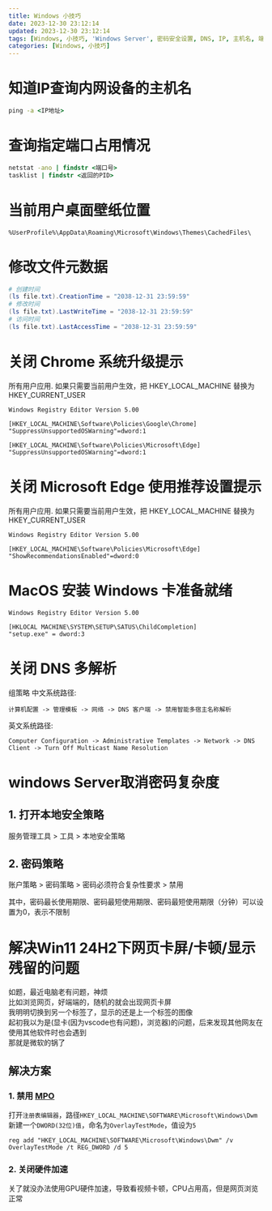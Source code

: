 ```yaml
---
title: Windows 小技巧
date: 2023-12-30 23:12:14
updated: 2023-12-30 23:12:14
tags: [Windows, 小技巧, 'Windows Server', 密码安全设置, DNS, IP, 主机名, 端口, 桌面壁纸, 文件元数据, Chrome, Edge]
categories: [Windows, 小技巧]
---
```


# 知道IP查询内网设备的主机名
```cmd
ping -a <IP地址>
```

# 查询指定端口占用情况
```cmd
netstat -ano | findstr <端口号>
tasklist | findstr <返回的PID>
```

# 当前用户桌面壁纸位置
```
%UserProfile%\AppData\Roaming\Microsoft\Windows\Themes\CachedFiles\
```

# 修改文件元数据
```powershell
# 创建时间
(ls file.txt).CreationTime = "2038-12-31 23:59:59"
# 修改时间
(ls file.txt).LastWriteTime = "2038-12-31 23:59:59"
# 访问时间
(ls file.txt).LastAccessTime = "2038-12-31 23:59:59"
```

# 关闭 Chrome 系统升级提示
所有用户应用. 如果只需要当前用户生效，把 HKEY_LOCAL_MACHINE 替换为 HKEY_CURRENT_USER
```regedit
Windows Registry Editor Version 5.00 

[HKEY_LOCAL_MACHINE\Software\Policies\Google\Chrome] 
"SuppressUnsupportedOSWarning"=dword:1

[HKEY_LOCAL_MACHINE\Software\Policies\Microsoft\Edge] 
"SuppressUnsupportedOSWarning"=dword:1
```

# 关闭 Microsoft Edge 使用推荐设置提示
所有用户应用. 如果只需要当前用户生效，把 HKEY_LOCAL_MACHINE 替换为 HKEY_CURRENT_USER
```regedit
Windows Registry Editor Version 5.00 

[HKEY_LOCAL_MACHINE\Software\Policies\Microsoft\Edge] 
"ShowRecommendationsEnabled"=dword:0
```

# MacOS 安装 Windows 卡准备就绪
```regedit
Windows Registry Editor Version 5.00

[HKLOCAL MACHINE\SYSTEM\SETUP\SATUS\ChildCompletion]
"setup.exe" = dword:3
```

# 关闭 DNS 多解析
组策略
中文系统路径:
```
计算机配置 -> 管理模板 -> 网络 -> DNS 客户端 -> 禁用智能多宿主名称解析
```
英文系统路径:
```
Computer Configuration -> Administrative Templates -> Network -> DNS Client -> Turn Off Multicast Name Resolution
```

# windows Server取消密码复杂度
## 1. 打开本地安全策略
服务管理工具 > 工具 > 本地安全策略

## 2. 密码策略
账户策略 > 密码策略 > 密码必须符合复杂性要求 > 禁用

其中，密码最长使用期限、密码最短使用期限、密码最短使用期限（分钟）可以设置为0，表示不限制

# 解决Win11 24H2下网页卡屏/卡顿/显示残留的问题
如题，最近电脑老有问题，神烦  
比如浏览网页，好端端的，随机的就会出现网页卡屏  
我明明切换到另一个标签了，显示的还是上一个标签的图像  
起初我以为是(显卡(因为vscode也有问题)，浏览器)的问题，后来发现其他网友在使用其他软件时也会遇到  
那就是微软的锅了
## 解决方案
### 1. 禁用 [MPO](https://learn.microsoft.com/zh-cn/windows-hardware/drivers/display/multiplane-overlay-support)
打开`注册表编辑器`，路径`HKEY_LOCAL_MACHINE\SOFTWARE\Microsoft\Windows\Dwm`
新建一个`DWORD(32位)值`，命名为`OverlayTestMode`，值设为`5`
```
reg add "HKEY_LOCAL_MACHINE\SOFTWARE\Microsoft\Windows\Dwm" /v OverlayTestMode /t REG_DWORD /d 5  
```
### 2. 关闭硬件加速
关了就没办法使用GPU硬件加速，导致看视频卡顿，CPU占用高，但是网页浏览正常